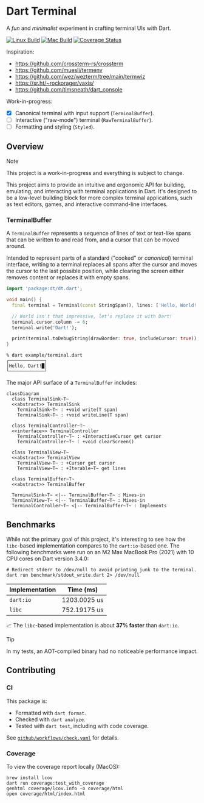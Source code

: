 # Dart Terminal

A _fun_ and _minimalist_ experiment in crafting terminal UIs with Dart.

[![Linux Build](https://github.com/matanlurey/dt/actions/workflows/linux.yaml/badge.svg)](https://github.com/matanlurey/dt/actions/workflows/linux.yaml)
[![Mac Build](https://github.com/matanlurey/dt/actions/workflows/macos.yaml/badge.svg)](https://github.com/matanlurey/dt/actions/workflows/macos.yaml)
[![Coverage Status](https://coveralls.io/repos/github/matanlurey/dt/badge.svg?branch=main)](https://coveralls.io/github/matanlurey/dt?branch=main)

Inspiration:

- <https://github.com/crossterm-rs/crossterm>
- <https://github.com/muesli/termenv>
- <https://github.com/wez/wezterm/tree/main/termwiz>
- <https://sr.ht/~rockorager/vaxis/>
- <https://github.com/timsneath/dart_console>

Work-in-progress:

- [x] Canonical terminal with input support (`TerminalBuffer`).
- [ ] Interactive ("raw-mode") terminal (`RawTerminalBuffer`).
- [ ] Formatting and styling (`Styled`).

## Overview

> [!NOTE]
> This project is a work-in-progress and everything is subject to change.

This project aims to provide an intuitive and ergonomic API for building,
emulating, and interacting with terminal applications in Dart. It's designed to
be a low-level building block for more complex terminal applications, such as
text editors, games, and interactive command-line interfaces.

### TerminalBuffer

A `TerminalBuffer` represents a sequence of lines of text or text-like spans
that can be written to and read from, and a cursor that can be moved around.

Intended to represent parts of a standard ("cooked" or _canonical_) terminal
interface, writing to a terminal replaces all spans after the cursor and moves
the cursor to the last possible position, while clearing the screen either
removes content or replaces it with empty spans.

```dart
import 'package:dt/dt.dart';

void main() {
  final terminal = Terminal(const StringSpan(), lines: ['Hello, World!']);

  // World isn't that impressive, let's replace it with Dart!
  terminal.cursor.column -= 6;
  terminal.write('Dart!');

  print(terminal.toDebugString(drawBorder: true, includeCursor: true));
}
```

```shell
% dart example/terminal.dart
┌─────────────┐
│Hello, Dart!█│
└─────────────┘
```

The major API surface of a `TerminalBuffer` includes:

```mermaid
classDiagram
  class TerminalSink~T~
  <<abstract>> TerminalSink
    TerminalSink~T~ : +void write(T span)
    TerminalSink~T~ : +void writeLine(T span)

  class TerminalController~T~
  <<interface>> TerminalController
    TerminalController~T~ : +InteractiveCursor get cursor
    TerminalController~T~ : +void clearScreen()

  class TerminalView~T~
  <<abstract>> TerminalView
    TerminalView~T~ : +Cursor get cursor
    TerminalView~T~ : +Iterable~T~ get lines

  class TerminalBuffer~T~
  <<abstract>> TerminalBuffer
  
  TerminalSink~T~ <|-- TerminalBuffer~T~ : Mixes-in
  TerminalView~T~ <|-- TerminalBuffer~T~ : Mixes-in
  TerminalController~T~ <|-- TerminalBuffer~T~ : Implements
```

## Benchmarks

While not the primary goal of this project, it's interesting to see how the
`libc`-based implementation compares to the `dart:io`-based one. The following
benchmarks were run on an M2 Max MacBook Pro (2021) with 10 CPU cores on Dart
version 3.4.0:

```shell
# Redirect stderr to /dev/null to avoid printing junk to the terminal.
dart run benchmark/stdout_write.dart 2> /dev/null
```

| Implementation | Time (ms)       |
| -------------- | --------------- |
| `dart:io`      |  1203.0025 us   |
| `libc`         |  752.19175 us   |

📈 The `libc`-based implementation is about **37% faster** than `dart:io`.

> [!TIP]
> In my tests, an AOT-compiled binary had no noticeable performance impact.

## Contributing

### CI

This package is:

- Formatted with `dart format`.
- Checked with `dart analyze`.
- Tested with `dart test`, including with code coverage.

See [`github/workflows/check.yaml`](./.github/workflows/check.yaml) for details.

### Coverage

To view the coverage report locally (MacOS):

```shell
brew install lcov
dart run coverage:test_with_coverage
genhtml coverage/lcov.info -o coverage/html
open coverage/html/index.html
```
